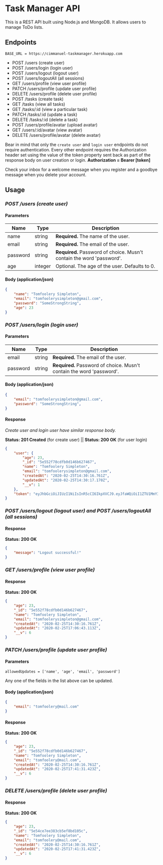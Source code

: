 # Task Manager API
This is a REST API built using Node.js and MongoDB. It allows users to manage ToDo lists.

## Endpoints
`BASE_URL = https://cimmanuel-taskmanager.herokuapp.com`
- POST /users (create user)
- POST /users/login (login user)
- POST /users/logout (logout user)
- POST /users/logoutAll (all sessions)
- GET /users/profile (view user profile)
- PATCH /users/profile (update user profile)
- DELETE /users/profile (delete user profile)
- POST /tasks (create task)
- GET /tasks (view all tasks)
- GET /tasks/:id (view a particular task)
- PATCH /tasks/:id (update a task)
- DELETE /tasks/:id (delete a task)
- POST /users/profile/avatar (upload avatar)
- GET /users/:id/avatar (view avatar)
- DELETE /users/profile/avatar (delete avatar)

Bear in mind that only the `create user` and `login user` endpoints do not require authentication. Every other endpoint requires the Authorization header set using the value of the token property sent back as part of the response body on user creation or login. 
**Authorization = Bearer [token]**

Check your inbox for a welcome message when you register and a goodbye message when you delete your account.

## Usage

### *POST /users (create user)*
#### Parameters
| **Name** | **Type** | **Description** |
| -------- | -------- | --------------- |
| name | string | **Required.** The name of the user. |
| email | string | **Required.** The email of the user. |
| password | string | **Required.** Password of choice. Musn't contain the word 'password'. |
| age | integer | Optional. The age of the user. Defaults to 0. |

#### Body (application/json)
```json
{
    "name": "Tomfoolery Simpleton",
    "email": "tomfoolerysimpleton@gmail.com",
    "password": "SomeStrongString",
    "age": 23
}
```

### *POST /users/login (login user)*
#### Parameters
| **Name** | **Type** | **Description** |
| -------- | -------- | --------------- |
| email | string | **Required.** The email of the user. |
| password | string | **Required.** Password of choice. Musn't contain the word 'password'. |

#### Body (application/json)
```json
{
    "email": "tomfoolerysimpleton@gmail.com",
    "password": "SomeStrongString",
}
```

#### Response
*Create user and login user have similar response body.*  

**Status: 201 Created** (for create user) || **Status: 200 OK** (for user login)
```json
{
    "user": {
        "age": 23,
        "_id": "5e552f78cdfb0d146b627467",
        "name": "Tomfoolery Simpleton",
        "email": "tomfoolerysimpleton@gmail.com",
        "createdAt": "2020-02-25T14:30:16.761Z",
        "updatedAt": "2020-02-25T14:30:17.170Z",
        "__v": 1
    },
    "token": "eyJhbGciOiJIUzI1NiIsInR5cCI6IkpXVCJ9.eyJfaWQiOiI1ZTU1MmY3OGNkZmIwZDE0NmI2Mjc0NjciLCJpYXQiOjE1ODI2NDEwMTd9.7WdG1bXFnN37H6fxUTWHpJSIht6RL4UKrOfaxxp6174"
}
```

### *POST /users/logout (logout user) and POST /users/logoutAll (all sessions)*
#### Response
**Status: 200 OK**
```json
{
    "message": "Logout successful!"
}
```

### *GET /users/profile (view user profile)*
#### Response  
**Status: 200 OK**
```json
{
    "age": 23,
    "_id": "5e552f78cdfb0d146b627467",
    "name": "Tomfoolery Simpleton",
    "email": "tomfoolerysimpleton@gmail.com",
    "createdAt": "2020-02-25T14:30:16.761Z",
    "updatedAt": "2020-02-25T17:06:43.113Z",
    "__v": 6
}
```

### *PATCH /users/profile (update user profile)*
#### Parameters
`allowedUpdates = ['name', 'age', 'email', 'password']`

Any one of the fields in the list above can be updated. 

#### Body (application/json)
```json
{
    "email": "tomfoolery@mail.com"
}
```

#### Response
**Status: 200 OK**
```json
{
    "age": 23,
    "_id": "5e552f78cdfb0d146b627467",
    "name": "Tomfoolery Simpleton",
    "email": "tomfoolery@mail.com",
    "createdAt": "2020-02-25T14:30:16.761Z",
    "updatedAt": "2020-02-25T17:41:31.423Z",
    "__v": 6
}
```

### *DELETE /users/profile (delete user profile)*
#### Response
**Status: 200 OK**
```json
{
    "age": 23,
    "_id": "5e54ce7ee383cb5ef8bd105c",
    "name": "Tomfoolery Simpleton",
    "email": "tomfoolery@mail.com",
    "createdAt": "2020-02-25T14:30:16.761Z",
    "updatedAt": "2020-02-25T17:41:31.423Z",
    "__v": 6
}
```

